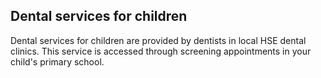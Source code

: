 ##  Dental services for children

Dental services for children are provided by dentists in local HSE dental
clinics. This service is accessed through screening appointments in your
child's primary school.
